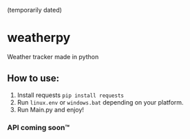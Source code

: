 (temporarily dated)
# weatherpy
Weather tracker made in python

## How to use:
1) Install requests `pip install requests`
2) Run `linux.env` or `windows.bat` depending on your platform.
3) Run Main.py and enjoy!

### API coming soon:tm:
